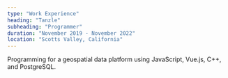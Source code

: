 ```yaml
---
type: "Work Experience"
heading: "Tanzle"
subheading: "Programmer"
duration: "November 2019 - November 2022"
location: "Scotts Valley, California"
---
```


Programming for a geospatial data platform using JavaScript, Vue.js, C++, and PostgreSQL.
